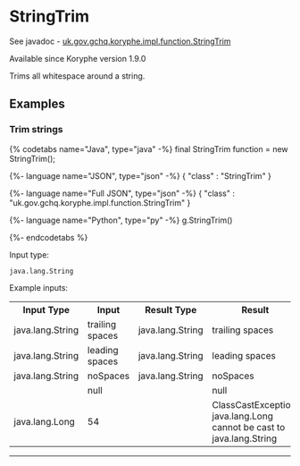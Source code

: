 # StringTrim
See javadoc - [uk.gov.gchq.koryphe.impl.function.StringTrim](ref://../../javadoc/koryphe/uk/gov/gchq/koryphe/impl/function/StringTrim.html)

Available since Koryphe version 1.9.0

Trims all whitespace around a string.

## Examples

### Trim strings


{% codetabs name="Java", type="java" -%}
final StringTrim function = new StringTrim();

{%- language name="JSON", type="json" -%}
{
  "class" : "StringTrim"
}

{%- language name="Full JSON", type="json" -%}
{
  "class" : "uk.gov.gchq.koryphe.impl.function.StringTrim"
}

{%- language name="Python", type="py" -%}
g.StringTrim()

{%- endcodetabs %}

Input type:

```
java.lang.String
```

Example inputs:
<table style="display: block;">
<tr><th>Input Type</th><th>Input</th><th>Result Type</th><th>Result</th></tr>
<tr><td>java.lang.String</td><td>trailing spaces   </td><td>java.lang.String</td><td>trailing spaces</td></tr>
<tr><td>java.lang.String</td><td>    leading spaces</td><td>java.lang.String</td><td>leading spaces</td></tr>
<tr><td>java.lang.String</td><td>noSpaces</td><td>java.lang.String</td><td>noSpaces</td></tr>
<tr><td></td><td>null</td><td></td><td>null</td></tr>
<tr><td>java.lang.Long</td><td>54</td><td></td><td>ClassCastException: java.lang.Long cannot be cast to java.lang.String</td></tr>
</table>

-----------------------------------------------

